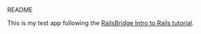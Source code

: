 README

This is my test app following the [RailsBridge Intro to Rails tutorial](http://docs.railsbridge.org/intro-to-rails/).
